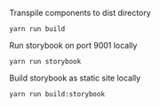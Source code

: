 Transpile components to dist directory

`yarn run build`

Run storybook on port 9001 locally

`yarn run storybook`

Build storybook as static site locally

`yarn run build:storybook`

